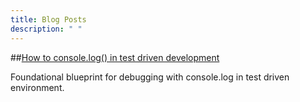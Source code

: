 ```yaml
---
title: Blog Posts
description: " "
---
```


##[How to console.log() in test driven development](https://rickylau.dev/debug/)

Foundational blueprint for debugging with console.log in test driven environment.

